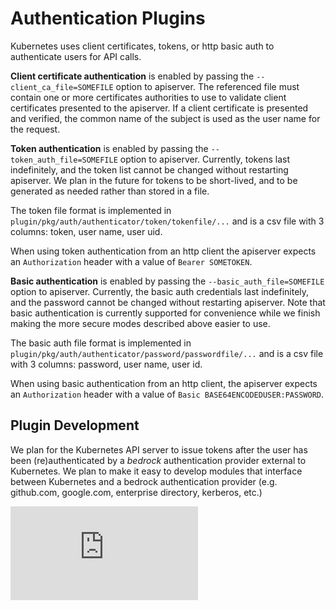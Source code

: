 <!-- BEGIN MUNGE: UNVERSIONED_WARNING -->


<!-- END MUNGE: UNVERSIONED_WARNING -->

# Authentication Plugins

Kubernetes uses client certificates, tokens, or http basic auth to authenticate users for API calls.

**Client certificate authentication** is enabled by passing the `--client_ca_file=SOMEFILE`
option to apiserver. The referenced file must contain one or more certificates authorities
to use to validate client certificates presented to the apiserver. If a client certificate
is presented and verified, the common name of the subject is used as the user name for the
request.

**Token authentication** is enabled by passing the `--token_auth_file=SOMEFILE` option
to apiserver.  Currently, tokens last indefinitely, and the token list cannot
be changed without restarting apiserver.  We plan in the future for tokens to
be short-lived, and to be generated as needed rather than stored in a file.

The token file format is implemented in `plugin/pkg/auth/authenticator/token/tokenfile/...`
and is a csv file with 3 columns: token, user name, user uid.

When using token authentication from an http client the apiserver expects an `Authorization`
header with a value of `Bearer SOMETOKEN`.

**Basic authentication** is enabled by passing the `--basic_auth_file=SOMEFILE`
option to apiserver. Currently, the basic auth credentials last indefinitely,
and the password cannot be changed without restarting apiserver. Note that basic
authentication is currently supported for convenience while we finish making the
more secure modes described above easier to use.

The basic auth file format is implemented in `plugin/pkg/auth/authenticator/password/passwordfile/...`
and is a csv file with 3 columns: password, user name, user id.

When using basic authentication from an http client, the apiserver expects an `Authorization` header
with a value of `Basic BASE64ENCODEDUSER:PASSWORD`.

## Plugin Development

We plan for the Kubernetes API server to issue tokens
after the user has been (re)authenticated by a *bedrock* authentication
provider external to Kubernetes.  We plan to make it easy to develop modules
that interface between Kubernetes and a bedrock authentication provider (e.g.
github.com, google.com, enterprise directory, kerberos, etc.)


<!-- BEGIN MUNGE: IS_VERSIONED -->
<!-- TAG IS_VERSIONED -->
<!-- END MUNGE: IS_VERSIONED -->


<!-- BEGIN MUNGE: GENERATED_ANALYTICS -->
[![Analytics](https://kubernetes-site.appspot.com/UA-36037335-10/GitHub/docs/admin/authentication.md?pixel)]()
<!-- END MUNGE: GENERATED_ANALYTICS -->
